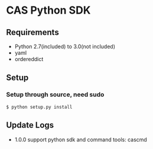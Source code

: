 # CAS Python SDK

## Requirements

* Python 2.7(included) to 3.0(not included)
* yaml
* ordereddict

## Setup

### Setup through source, need sudo
```
$ python setup.py install
```

## Update Logs

* 1.0.0 support python sdk and command tools: cascmd
